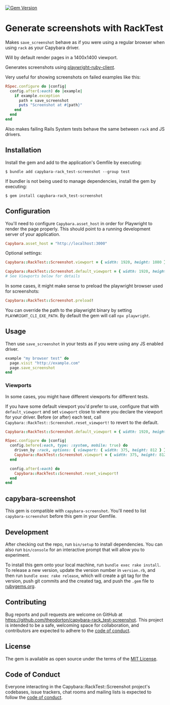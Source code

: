 [![Gem Version](https://badge.fury.io/rb/capybara-rack_test-screenshot.svg)](https://rubygems.org/gems/capybara-rack_test-screenshot)

# Generate screenshots with RackTest

Makes `save_screenshot` behave as if you were using a regular browser when using `rack` as your Capybara driver.

Will by default render pages in a 1400x1400 viewport.

Generates screenshots using [playwright-ruby-client](https://github.com/YusukeIwaki/playwright-ruby-client).

Very useful for showing screenshots on failed examples like this:

```rb
RSpec.configure do |config|
  config.after(:each) do |example|
    if example.exception
      path = save_screenshot
      puts "Screenshot at #{path}"
    end
  end
end
```

Also makes failing Rails System tests behave the same between `rack` and JS drivers.

## Installation

Install the gem and add to the application's Gemfile by executing:

    $ bundle add capybara-rack_test-screenshot --group test

If bundler is not being used to manage dependencies, install the gem by executing:

    $ gem install capybara-rack_test-screenshot

## Configuration

You'll need to configure `Capybara.asset_host` in order for Playwright to render the page properly. This should point to a running development server of your application.

```rb
Capybara.asset_host = "http://localhost:3000"
```

Optional settings:

```rb
Capybara::RackTest::Screenshot.viewport = { width: 1920, height: 1080 }

Capybara::RackTest::Screenshot.default_viewport = { width: 1920, height: 1080 }
# See Viewports below for details
```

In some cases, it might make sense to preload the playwright browser used for screenshots:

```rb
Capybara::RackTest::Screenshot.preload!
```

You can override the path to the playwright binary by setting `PLAYWRIGHT_CLI_EXE_PATH`. By default the gem will call `npx playwright`.

## Usage

Then use `save_screenshot` in your tests as if you were using any JS enabled driver.

```rb
example "my browser test" do
  page.visit "http://example.com"
  page.save_screenshot
end
```

### Viewports

In some cases, you might have different viewports for different tests.

If you have some default viewport you'd prefer to use, configure that with `default_viewport` and set `viewport` close to where you declare the viewport for your driver. Before (or after) each test, call `Capybara::RackTest::Screenshot.reset_viewport!` to revert to the default.

```rb
Capybara::RackTest::Screenshot.default_viewport = { width: 1920, height: 1080 }

RSpec.configure do |config|
  config.before(:each, type: :system, mobile: true) do
    driven_by :rack, options: { viewport: { width: 375, height: 812 } }
    Capybara::RackTest::Screenshot.viewport = { width: 375, height: 812 }
  end

  config.after(:each) do
    Capybara::RackTest::Screenshot.reset_viewport!
  end
end
```

## capybara-screenshot

This gem is compatible with `capybara-screenshot`. You'll need to list `capybara-screenshot` before this gem in your Gemfile.

## Development

After checking out the repo, run `bin/setup` to install dependencies. You can also run `bin/console` for an interactive prompt that will allow you to experiment.

To install this gem onto your local machine, run `bundle exec rake install`. To release a new version, update the version number in `version.rb`, and then run `bundle exec rake release`, which will create a git tag for the version, push git commits and the created tag, and push the `.gem` file to [rubygems.org](https://rubygems.org).

## Contributing

Bug reports and pull requests are welcome on GitHub at https://github.com/theodorton/capybara-rack_test-screenshot. This project is intended to be a safe, welcoming space for collaboration, and contributors are expected to adhere to the [code of conduct](https://github.com/theodorton/capybara-rack_test-screenshot/blob/main/CODE_OF_CONDUCT.md).

## License

The gem is available as open source under the terms of the [MIT License](https://opensource.org/licenses/MIT).

## Code of Conduct

Everyone interacting in the Capybara::RackTest::Screenshot project's codebases, issue trackers, chat rooms and mailing lists is expected to follow the [code of conduct](https://github.com/theodorton/capybara-rack_test-screenshot/blob/main/CODE_OF_CONDUCT.md).
